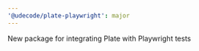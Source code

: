 ```yaml
---
'@udecode/plate-playwright': major
---
```


New package for integrating Plate with Playwright tests
